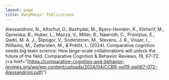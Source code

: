 ```yaml
---
layout: page
title: ManyManys' Publications
---
```

Alessandroni, N., Altschul, D., Bazhydai, M., Byers-Heinlein, K., Elsherif, M., Gjoneska, B., Huber, L., Mazza, V., Miller, R., Nawroth, C., Pronizius, E., Qadri, M. A. J., Šlipogor, V., Soderstrom, M., Stevens, J. R., Visser, I., Williams, M., Zettersten, M., & Prétôt, L. (2024). Comparative cognition needs big team science: How large-scale collaborations will unlock the future of the field. Comparative Cognition & Behavior Reviews, 19, 67–72. (<a href="[https://comparative-cognition-and-behavior-reviews.org/wp/wp-content/uploads/2024/04/CCBR-vol19-pp067-072-Alessandroni.pdf)")
